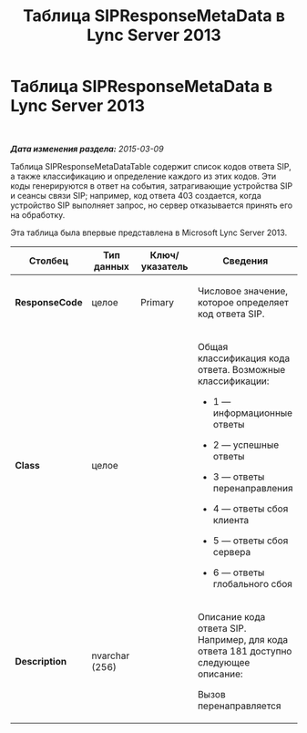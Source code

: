 ﻿---
title: Таблица SIPResponseMetaData в Lync Server 2013
TOCTitle: Таблица SIPResponseMetaData в Lync Server 2013
ms:assetid: cf723737-4a75-4352-829b-f4954aa59716
ms:mtpsurl: https://technet.microsoft.com/ru-ru/library/JJ205294(v=OCS.15)
ms:contentKeyID: 49311201
ms.date: 05/19/2016
mtps_version: v=OCS.15
ms.translationtype: HT
---

# Таблица SIPResponseMetaData в Lync Server 2013

 

_**Дата изменения раздела:** 2015-03-09_

Таблица SIPResponseMetaDataTable содержит список кодов ответа SIP, а также классификацию и определение каждого из этих кодов. Эти коды генерируются в ответ на события, затрагивающие устройства SIP и сеансы связи SIP; например, код ответа 403 создается, когда устройство SIP выполняет запрос, но сервер отказывается принять его на обработку.

Эта таблица была впервые представлена в Microsoft Lync Server 2013.


<table>
<colgroup>
<col style="width: 25%" />
<col style="width: 25%" />
<col style="width: 25%" />
<col style="width: 25%" />
</colgroup>
<thead>
<tr class="header">
<th>Столбец</th>
<th>Тип данных</th>
<th>Ключ/указатель</th>
<th>Сведения</th>
</tr>
</thead>
<tbody>
<tr class="odd">
<td><p><strong>ResponseCode</strong></p></td>
<td><p>целое</p></td>
<td><p>Primary</p></td>
<td><p>Числовое значение, которое определяет код ответа SIP.</p></td>
</tr>
<tr class="even">
<td><p><strong>Class</strong></p></td>
<td><p>целое</p></td>
<td><p></p></td>
<td><p>Общая классификация кода ответа. Возможные классификации:</p>
<ul>
<li><p>1 — информационные ответы</p></li>
<li><p>2 — успешные ответы</p></li>
<li><p>3 — ответы перенаправления</p></li>
<li><p>4 — ответы сбоя клиента</p></li>
<li><p>5 — ответы сбоя сервера</p></li>
<li><p>6 — ответы глобального сбоя</p></li>
</ul></td>
</tr>
<tr class="odd">
<td><p><strong>Description</strong></p></td>
<td><p>nvarchar (256)</p></td>
<td><p></p></td>
<td><p>Описание кода ответа SIP. Например, для кода ответа 181 доступно следующее описание:</p>
<p>Вызов перенаправляется</p></td>
</tr>
</tbody>
</table>

